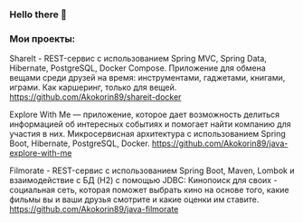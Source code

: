 ### Hello there 👋

### Мои проекты:

ShareIt - REST-сервис с использованием Spring MVC, Spring Data, Hibernate, PostgreSQL, Docker Compose. Приложение для обмена вещами среди друзей на время: инструментами, гаджетами, книгами, играми. Как каршеринг, только для вещей.
https://github.com/Akokorin89/shareit-docker

Explore With Me — приложение, которое дает возможность делиться информацией об интересных событиях и помогает найти компанию для участия в них. Микросервисная архитектура с использованием Spring Boot, Hibernate, PostgreSQL, Docker.
https://github.com/Akokorin89/java-explore-with-me

Filmorate - REST-сервис с использованием Spring Boot, Maven, Lombok и взаимодействие с БД (H2) с помощью JDBC: Кинопоиск для своих - социальная сеть, которая поможет выбрать кино на основе того, какие фильмы вы и ваши друзья смотрите и какие оценки им ставите.
https://github.com/Akokorin89/java-filmorate

<!--
**Akokorin89/Akokorin89** is a ✨ _special_ ✨ repository because its `README.md` (this file) appears on your GitHub profile.

Here are some ideas to get you started:

- 🔭 I’m currently working on ...
- 🌱 I’m currently learning ...
- 👯 I’m looking to collaborate on ...
- 🤔 I’m looking for help with ...
- 💬 Ask me about ...
- 📫 How to reach me: ...
- 😄 Pronouns: ...
- ⚡ Fun fact: ...
-->
